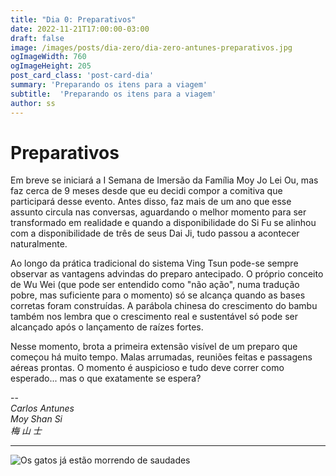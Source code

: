```yaml
---
title: "Dia 0: Preparativos"
date: 2022-11-21T17:00:00-03:00
draft: false
image: /images/posts/dia-zero/dia-zero-antunes-preparativos.jpg
ogImageWidth: 760
ogImageHeight: 205
post_card_class: 'post-card-dia'
summary: 'Preparando os itens para a viagem'
subtitle:  'Preparando os itens para a viagem'
author: ss
---
```


# Preparativos

Em breve se iniciará a I Semana de Imersão da Família Moy Jo Lei Ou, mas faz cerca de 9 meses desde que eu decidi compor a comitiva que participará desse evento. Antes disso, faz mais de um ano que esse assunto circula nas conversas, aguardando o melhor momento para ser transformado em realidade e quando a disponibilidade do Si Fu se alinhou com a disponibilidade de três de seus Dai Ji, tudo passou a acontecer naturalmente.

Ao longo da prática tradicional do sistema Ving Tsun pode-se sempre observar as vantagens advindas do preparo antecipado. O próprio conceito de Wu Wei (que pode ser entendido como "não ação", numa tradução pobre, mas suficiente para o momento) só se alcança quando as bases corretas foram construídas. A parábola chinesa do crescimento do bambu também nos lembra que o crescimento real e sustentável só pode ser alcançado após o lançamento de raízes fortes.

Nesse momento, brota a primeira extensão visível de um preparo que começou há muito tempo. Malas arrumadas, reuniões feitas e passagens aéreas prontas. O momento é auspicioso e tudo deve correr como esperado... mas o que exatamente se espera?

--  
_Carlos Antunes_  
_Moy Shan Si_  
_梅 山 士_  

***


![Os gatos já estão morrendo de saudades](/images/posts/dia-zero/gatos-antunes.jpg)
